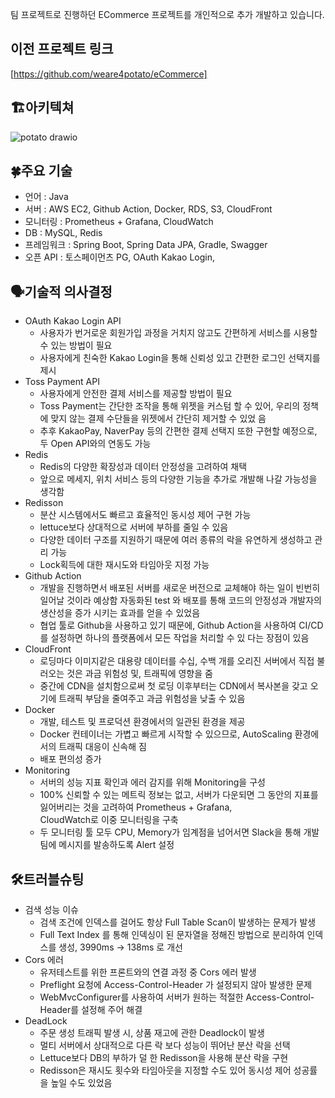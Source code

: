 팀 프로젝트로 진행하던 ECommerce 프로젝트를 개인적으로 추가 개발하고 있습니다.
## 이전 프로젝트 링크
[https://github.com/weare4potato/eCommerce]

## 🏗아키텍쳐
![potato drawio](https://github.com/tangpoo/eCommerce/assets/131866367/c76b0c58-4b8a-4a34-87e8-0d98a6b228d7)

## 🍀주요 기술

- 언어 : Java
- 서버 : AWS EC2, Github Action, Docker, RDS, S3, CloudFront
- 모니터링 : Prometheus + Grafana, CloudWatch
- DB : MySQL, Redis
- 프레임워크 : Spring Boot, Spring Data JPA, Gradle, Swagger
- 오픈 API : 토스페이먼츠 PG, OAuth Kakao Login, 

## 🗣️기술적 의사결정

- OAuth Kakao Login API
  - 사용자가 번거로운 회원가입 과정을 거치지 않고도 간편하게 서비스를 시용할 수 있는 방법이 필요
  - 사용자에게 친숙한 Kakao Login을 통해 신뢰성 있고 간편한 로그인 선택지를 제시
- Toss Payment API
  - 사용자에게 안전한 결제 서비스를 제공할 방법이 필요
  - Toss Payment는 간단한 조작을 통해 위젯을 커스텀 할 수 있어, 우리의 정책에 맞지 않는 결제 수단들을 위젯에서 간단히 제거할 수 있었 
    음
  - 추후 KakaoPay, NaverPay 등의 간편한 결제 선택지 또한 구현할 예정으로, 두 Open API와의 연동도 가능
- Redis 
  - Redis의 다양한 확장성과 데이터 안정성을 고려하여 채택
  - 앞으로 메세지, 위치 서비스 등의 다양한 기능을 추가로 개발해 나갈 가능성을 생각함
- Redisson
  - 분산 시스템에서도 빠르고 효율적인 동시성 제어 구현 가능
  - lettuce보다 상대적으로 서버에 부하를 줄일 수 있음
  - 다양한 데이터 구조를 지원하기 때문에 여러 종류의 락을 유연하게 생성하고 관리 가능
  - Lock획득에 대한 재시도와 타임아웃 지정 가능
- Github Action
    - 개발을 진행하면서 배포된 서버를 새로운 버전으로 교체해야 하는 일이 빈번히 일어날 것이라 예상함
      자동화된 test 와 배포를 통해 코드의 안정성과 개발자의 생산성을 증가 시키는 효과를 얻을 수 있었음
    - 협업 툴로 Github을 사용하고 있기 때문에, Github Action을 사용하여 CI/CD를 설정하면 하나의 플랫폼에서 모든 작업을 처리할 수 있 
      다는 장점이 있음
- CloudFront
    - 로딩마다 이미지같은 대용량 데이터를 수십, 수백 개를 오리진 서버에서 직접 불러오는 것은 과금 위험성 및, 트래픽에 영향을 줌
    - 중간에 CDN을 설치함으로써 첫 로딩 이후부터는 CDN에서 복사본을 갖고 오기에 트래픽 부담을 줄여주고 과금 위험성을 낮출 수 있음
- Docker
  - 개발, 테스트 및 프로덕션 환경에서의 일관된 환경을 제공
  - Docker 컨테이너는 가볍고 빠르게 시작할 수 있으므로, AutoScaling 환경에서의 트래픽 대응이 신속해 짐
  - 배포 편의성 증가
- Monitoring
  - 서버의 성능 지표 확인과 에러 감지를 위해 Monitoring을 구성
  - 100% 신뢰할 수 있는 메트릭 정보는 없고, 서버가 다운되면 그 동안의 지표를 잃어버리는 것을 고려하여 Prometheus + Grafana,     
    CloudWatch로 이중 모니터링을 구축
  - 두 모니터링 툴 모두 CPU, Memory가 임계점을 넘어서면 Slack을 통해 개발팀에 메시지를 발송하도록 Alert 설정

## 🛠트러블슈팅

- 검색 성능 이슈
  - 검색 조건에 인덱스를 걸어도 항상 Full Table Scan이 발생하는 문제가 발생
  - Full Text Index 를 통해 인덱싱이 된 문자열을 정해진 방법으로 분리하여 인덱스를 생성, 3990ms -> 138ms 로 개선
- Cors 에러
  - 유저테스트를 위한 프론트와의 연결 과정 중 Cors 에러 발생
  - Preflight 요청에 Access-Control-Header 가 설정되지 않아 발생한 문제
  - WebMvcConfigurer를 사용하여 서버가 원하는 적절한 Access-Control-Header를 설정해 주어 해결
- DeadLock
  - 주문 생성 트래픽 발생 시, 상품 재고에 관한 Deadlock이 발생
  - 멀티 서버에서 상대적으로 다른 락 보다 성능이 뛰어난 분산 락을 선택
  - Lettuce보다 DB의 부하가 덜 한 Redisson을 사용해 분산 락을 구현
  - Redisson은 재시도 횟수와 타임아웃을 지정할 수도 있어 동시성 제어 성공률을 높일 수도 있었음

